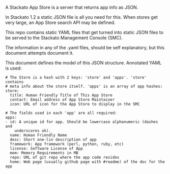 A Stackato App Store is a server that returns app info as JSON.

In Stackato 1.2 a static JSON file is all you need for this. When stores get very large, an App Store search API may be defined.

This repo contains static YAML files that get turned into static JSON files to be served to the Stackato Management Console (SMC).

The information in any of the .yaml files, should be self explanatory, but this document attempts document it.

This document defines the model of this JSON structure. Annotated YAML is used:

    # The Store is a hash with 2 keys: 'store' and 'apps'. 'store' contains
    # meta info about the store itself. 'apps' is an array of app hashes:
    store:
      title: Human Friendly Title of This App Store
      contact: Email address of App Store Maintainer
      icon: URL of icon for the App Store to display in the SMC

    # The fields used in each 'app' are all required:
    apps:
    - id: A unique id for app. Should be lowercase alphanumeric (dashes and
        underscores ok).
      name: Human Friendly Name
      desc: Short one-lin description of app
      framework: App framework (perl, python, ruby, etc)
      license: Software License of App
      mem: Memory Requirements in MB
      repo: URL of git repo where the app code resides
      home: Web page (usually github page with #readme) of the doc for the app
